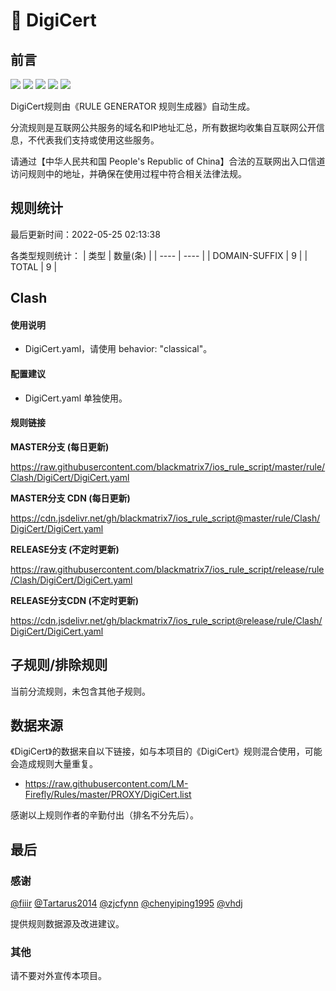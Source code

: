# 🧸 DigiCert

## 前言

![](https://shields.io/badge/-移除重复规则-ff69b4) ![](https://shields.io/badge/-DOMAIN与DOMAIN--SUFFIX合并-green) ![](https://shields.io/badge/-DOMAIN--SUFFIX间合并-critical) ![](https://shields.io/badge/-DOMAIN--SUFFIX与DOMAIN--KEYWORD合并-blue) ![](https://shields.io/badge/-IP--CIDR(6)合并-blueviolet) 

DigiCert规则由《RULE GENERATOR 规则生成器》自动生成。

分流规则是互联网公共服务的域名和IP地址汇总，所有数据均收集自互联网公开信息，不代表我们支持或使用这些服务。

请通过【中华人民共和国 People's Republic of China】合法的互联网出入口信道访问规则中的地址，并确保在使用过程中符合相关法律法规。

## 规则统计

最后更新时间：2022-05-25 02:13:38

各类型规则统计：
| 类型 | 数量(条)  | 
| ---- | ----  |
| DOMAIN-SUFFIX | 9  | 
| TOTAL | 9  | 


## Clash 

#### 使用说明
- DigiCert.yaml，请使用 behavior: "classical"。

#### 配置建议
- DigiCert.yaml 单独使用。

#### 规则链接
**MASTER分支 (每日更新)**

https://raw.githubusercontent.com/blackmatrix7/ios_rule_script/master/rule/Clash/DigiCert/DigiCert.yaml

**MASTER分支 CDN (每日更新)**

https://cdn.jsdelivr.net/gh/blackmatrix7/ios_rule_script@master/rule/Clash/DigiCert/DigiCert.yaml

**RELEASE分支 (不定时更新)**

https://raw.githubusercontent.com/blackmatrix7/ios_rule_script/release/rule/Clash/DigiCert/DigiCert.yaml

**RELEASE分支CDN (不定时更新)**

https://cdn.jsdelivr.net/gh/blackmatrix7/ios_rule_script@release/rule/Clash/DigiCert/DigiCert.yaml

## 子规则/排除规则


当前分流规则，未包含其他子规则。

## 数据来源

《DigiCert》的数据来自以下链接，如与本项目的《DigiCert》规则混合使用，可能会造成规则大量重复。

- https://raw.githubusercontent.com/LM-Firefly/Rules/master/PROXY/DigiCert.list


感谢以上规则作者的辛勤付出（排名不分先后）。

## 最后

### 感谢

[@fiiir](https://github.com/fiiir) [@Tartarus2014](https://github.com/Tartarus2014) [@zjcfynn](https://github.com/zjcfynn) [@chenyiping1995](https://github.com/chenyiping1995) [@vhdj](https://github.com/vhdj)

提供规则数据源及改进建议。

### 其他

请不要对外宣传本项目。